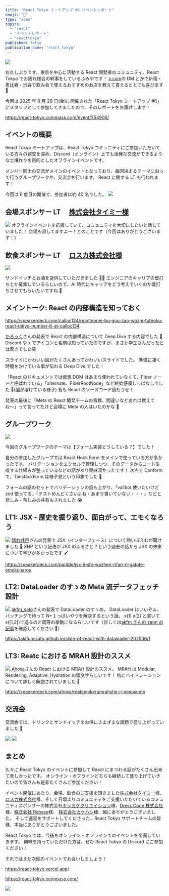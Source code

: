 ```yaml
---
title: "React Tokyo ミートアップ #6 イベントレポート"
emoji: "🔄"
type: "idea"
topics:
  - "react"
  - "イベントレポート"
  - "reacttokyo"
published: false
publication_name: "react_tokyo"
---
```


![](/images/20250623-react-tokyo-event-report/00.jpeg)

お久しぶりです、東京を中心に活動する React 開発者のコミュニティ、React Tokyo でお疲れ様会の幹事をしているふみやです！
[x.com](https://x.com/fumiyaki_)の DM とかで新宿・恵比寿・渋谷で飲み会で使えるおすすめのお店を教えて貰えるととても喜びます 🤩

今回は 2025 年 6 月 20 日(金)に開催された「React Tokyo ミートアップ #6」にスタッフとして参加してきましたので、そのレポートをお届けします！

https://react-tokyo.connpass.com/event/354906/

## イベントの概要

React Tokyo ミートアップは、React Tokyo コミュニティにご参加いただいている方々の親交を深め、Discord（オンライン）上でも活発な交流ができるような土壌作りを目的としたオフラインイベントです。

メンバー同士の交流がメインのイベントとなっており、毎回決まるテーマに沿って行うグループワークや、交流会を行います。
React に関する LT も行われます！

今回は 6 度目の開催で、参加者は約 40 名でした。
![](/images/20250623-react-tokyo-event-report/01.jpeg)

## 会場スポンサー LT 　[株式会社タイミー様](https://timee.co.jp/)

![](/images/20250623-react-tokyo-event-report/02.jpeg)
オフラインイベントを応援していて、コミュニティを大切にしたいと話していました！
会場も貸してますよー！とのことです（今回はありがとうございます！）

## 飲食スポンサー LT 　[ロスカ株式会社様](https://rosca.jp/)

![](/images/20250623-react-tokyo-event-report/03.jpeg)

サンドイッチとお酒を提供していただきました 🥪🍻
エンジニアのキャリアの壁打ちとか募集しているらしいので、AI 時代にキャリアをどう考えていくのか壁打ちさせてもらいたいですね 🙌

## メイントーク: React の内部構造を知っておく

https://speakerdeck.com/calloc134/reactnonei-bu-gou-zao-wozhi-tuteoku-react-tokyo-number-6-at-calloc134

[かろっく](https://x.com/calloc134)さんの発表で React の内部構造について Deep Dive する内容でした 🤿
Discord や x でアイコンと名前は知っていたのですが、まさか学生さんだったとは驚きでした笑

スライドにかわいい図がたくさんあってかわいいスライドでした。
準備に凄く時間をかけている事が伝わる Deep Dive でした！

「React のドキュメントでは仮想 DOM はあまり使われていなくて、Fiber ノードと呼ばれている」「alternate、FiberRootNode」など終始感嘆しっぱなしでした 🫠(脳が溶けている様子)
皆も React のソースコード読もうぜ！

発表の最後に「Meta の React 開発チームの皆様、間違いなどあれば教えてね〜」って言ってたけど会場に Meta の人はいたのかな 🤔

## グループワーク

![](/images/20250623-react-tokyo-event-report/04.jpeg)

今回のグループワークのテーマは【フォーム実装どうしている？】でした！

自分の参加したグループでは React Hook Form をメインで使っている方が多かったです。
バリデーションをエクセルで管理しつつ、そのデータからコード生成する仕組みが整っているなどの話があり興味深かったです！
次点で Conform で、TanstackForm は様子見という印象でした 👀

フォームの話のセットでバリデーションの話も上がり、「valibot 使いたいけど zod 使ってる」「テストめんどくさいよね・あまり書いていない・・・」などと悲しみ・苦しみの共有もされました 😭

## LT1: JSX - 歴史を振り返り、⾯⽩がって、エモくなろう

![](/images/20250623-react-tokyo-event-report/05LT1.jpeg)
[晴れ井戸](https://x.com/pal4de)さんの発表で JSX（インターフェース）について熱いぽえむが聞けました 🙌
XHP という記法が JSX のふるさと？という過去の話から JSX の未来について学びが多かったです 🖌️

https://speakerdeck.com/pal4de/jsx-li-shi-wozhen-rifan-ri-gatute-emokunarou

## LT2: DataLoader のすゝめ Meta 流データフェッチ設計

![](/images/20250623-react-tokyo-event-report/06LT2.jpeg)
[akfm_sato](https://x.com/akfm_sato)さんの発表で DataLoader のすゝめ。
DataLoader はいいぞぉ、バッチングで待って N+１っぽいやつを解決するという話。
x(1)
x(2)
と書いて x([1,2])で送るのと同等の挙動になるらしいです（詳しくは[akfm さんの zenn の記事](https://zenn.dev/akfm/articles/desing-of-data-fetching)を確認してください 🙏）

https://akifumisato.github.io/slide-of-react-with-dataloader-202506/1

## LT3: Reatc における MRAH 設計のススメ

![](/images/20250623-react-tokyo-event-report/07LT3.jpeg)
[Ahoxa](https://x.com/4h0xa)さんの React における MRAH 設計のススメ。
MRAH は Modular, Rendering, Adaptive, Hydration の頭文字らしいです！
特にハイドレーションについて詳しく解説されていました 🚿

https://speakerdeck.com/ahoxa/reatcniokerumrahshe-ji-nosusume

## 交流会

交流会では、ドリンクとサンドイッチをお供にさまざまな話題で盛り上がっていました 🌼

![](/images/20250623-react-tokyo-event-report/08.jpeg)
![](/images/20250623-react-tokyo-event-report/09.jpeg)

## まとめ

久々に React Tokyo のイベントに参加して React にまつわる話がたくさん出来て楽しかったです。
オンライン・オフラインどちらも継続して盛り上げていきたいので皆さんも是非たくさんご参加ください！

イベント開催にあたり、会場、飲食のご支援を頂きました[株式会社タイミー](https://timee.co.jp/)様、[ロスカ株式会社](https://rosca.jp/)様、そして日頃よりコミュニティをご支援いただいているコミュニティスポンサーの株式会社[キッカケクリエイション](https://kikkakecreation.com/)様、[Dress Code 株式会社](https://www.dress-code.com/)様、[株式会社 Rebase](https://www.rebase.co.jp/)様、 [株式会社カケハシ](https://www.kakehashi.life/)様、誠にありがとうございました。
そして運営をサポートしてくださった、React Tokyo サポートチームの皆様、本当にありがとうございました。

React Tokyo では、今後もオンライン・オフラインでのイベントを企画していきます。
興味を持っていただけた方は、ぜひ React Tokyo の Discord にご参加ください！

それではまた次回のイベントでお会いしましょう！

https://react-tokyo.vercel.app/

https://react-tokyo.connpass.com/

![](/images/20250623-react-tokyo-event-report/10.jpeg)
